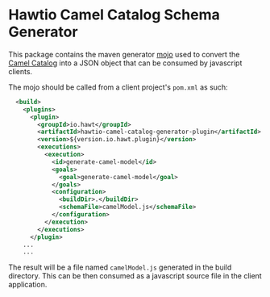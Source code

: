 # Hawtio Camel Catalog Schema Generator

This package contains the maven generator [mojo](https://maven.apache.org/plugin-developers) used to convert the [Camel Catalog](https://camel.apache.org/camel-k/next/architecture/cr/camel-catalog.html) into a JSON object that can be consumed by javascript clients.

The mojo should be called from a client project's `pom.xml` as such:

```xml
  <build>
    <plugins>
      <plugin>
        <groupId>io.hawt</groupId>
        <artifactId>hawtio-camel-catalog-generator-plugin</artifactId>
        <version>${version.io.hawt.plugin}</version>
        <executions>
          <execution>
            <id>generate-camel-model</id>
            <goals>
              <goal>generate-camel-model</goal>
            </goals>
            <configuration>
              <buildDir>.</buildDir>
              <schemaFile>camelModel.js</schemaFile>
            </configuration>
          </execution>
        </executions>
      </plugin>
    ...
    ...
```

The result will be a file named `camelModel.js` generated in the build directory. This can be then consumed as a javascript source file in the client application.